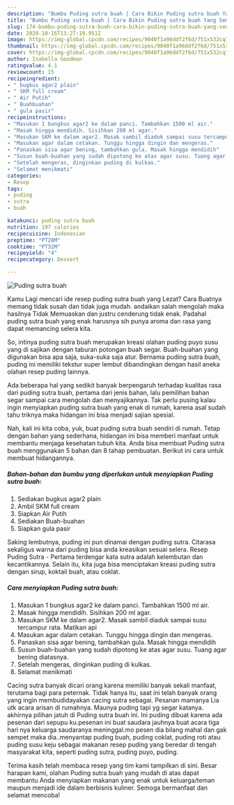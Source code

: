 ```yaml
---
description: "Bumbu Puding sutra buah | Cara Bikin Puding sutra buah Yang Sempurna"
title: "Bumbu Puding sutra buah | Cara Bikin Puding sutra buah Yang Sempurna"
slug: 174-bumbu-puding-sutra-buah-cara-bikin-puding-sutra-buah-yang-sempurna
date: 2020-10-16T13:27:19.951Z
image: https://img-global.cpcdn.com/recipes/9040f1a96ddf2f6d/751x532cq70/puding-sutra-buah-foto-resep-utama.jpg
thumbnail: https://img-global.cpcdn.com/recipes/9040f1a96ddf2f6d/751x532cq70/puding-sutra-buah-foto-resep-utama.jpg
cover: https://img-global.cpcdn.com/recipes/9040f1a96ddf2f6d/751x532cq70/puding-sutra-buah-foto-resep-utama.jpg
author: Isabella Goodman
ratingvalue: 4.1
reviewcount: 15
recipeingredient:
- " bugkus agar2 plain"
- " SKM full cream"
- " Air Putih"
- " Buahbuahan"
- " gula pasir"
recipeinstructions:
- "Masukan 1 bungkus agar2 ke dalam panci. Tambahkan 1500 ml air."
- "Masak hingga mendidih. Sisihkan 200 ml agar."
- "Masukan SKM ke dalam agar2. Masak sambil diaduk sampai susu tercampur rata. Matikan api"
- "Masukan agar dalam cetakan. Tunggu hingga dingin dan mengeras."
- "Panaskan sisa agar bening, tambahkan gula. Masak hingga mendidih"
- "Susun buah-buahan yang sudah dipotong ke atas agar susu. Tuang agar bening diatasnya."
- "Setelah mengeras, dinginkan puding di kulkas."
- "Selamat menikmati"
categories:
- Resep
tags:
- puding
- sutra
- buah

katakunci: puding sutra buah 
nutrition: 197 calories
recipecuisine: Indonesian
preptime: "PT28M"
cooktime: "PT32M"
recipeyield: "4"
recipecategory: Dessert

---
```



![Puding sutra buah](https://img-global.cpcdn.com/recipes/9040f1a96ddf2f6d/751x532cq70/puding-sutra-buah-foto-resep-utama.jpg)

Kamu Lagi mencari ide resep puding sutra buah yang Lezat? Cara Buatnya memang tidak susah dan tidak juga mudah. andaikan salah mengolah maka hasilnya Tidak Memuaskan dan justru cenderung tidak enak. Padahal puding sutra buah yang enak harusnya sih punya aroma dan rasa yang dapat memancing selera kita.

So, intinya puding sutra buah merupakan kreasi olahan puding puyo susu yang di sajikan dengan taburan potongan buah segar. Buah-buahan yang digunakan bisa apa saja, suka-suka saja atur. Bernama puding sutra buah, puding ini memiliki tekstur super lembut dibandingkan dengan hasil aneka olahan resep puding lainnya.

Ada beberapa hal yang sedikit banyak berpengaruh terhadap kualitas rasa dari puding sutra buah, pertama dari jenis bahan, lalu pemilihan bahan segar sampai cara mengolah dan menyajikannya. Tak perlu pusing kalau ingin menyiapkan puding sutra buah yang enak di rumah, karena asal sudah tahu triknya maka hidangan ini bisa menjadi sajian spesial.


Nah, kali ini kita coba, yuk, buat puding sutra buah sendiri di rumah. Tetap dengan bahan yang sederhana, hidangan ini bisa memberi manfaat untuk membantu menjaga kesehatan tubuh kita. Anda bisa membuat Puding sutra buah menggunakan 5 bahan dan 8 tahap pembuatan. Berikut ini cara untuk membuat hidangannya.

<!--inarticleads1-->

##### Bahan-bahan dan bumbu yang diperlukan untuk menyiapkan Puding sutra buah:

1. Sediakan  bugkus agar2 plain
1. Ambil  SKM full cream
1. Siapkan  Air Putih
1. Sediakan  Buah-buahan
1. Siapkan  gula pasir


Saking lembutnya, puding ini pun dinamai dengan puding sutra. Citarasa sekaligus warna dari puding bisa anda kreasikan sesuai selera. Resep Puding Sutra - Pertama terdengar kata sutra adalah kelembutan dan kecantikannya. Selain itu, kita juga bisa menciptakan kreasi puding sutra dengan sirup, koktail buah, atau coklat. 

<!--inarticleads2-->

##### Cara menyiapkan Puding sutra buah:

1. Masukan 1 bungkus agar2 ke dalam panci. Tambahkan 1500 ml air.
1. Masak hingga mendidih. Sisihkan 200 ml agar.
1. Masukan SKM ke dalam agar2. Masak sambil diaduk sampai susu tercampur rata. Matikan api
1. Masukan agar dalam cetakan. Tunggu hingga dingin dan mengeras.
1. Panaskan sisa agar bening, tambahkan gula. Masak hingga mendidih
1. Susun buah-buahan yang sudah dipotong ke atas agar susu. Tuang agar bening diatasnya.
1. Setelah mengeras, dinginkan puding di kulkas.
1. Selamat menikmati


Cacing sutra banyak dicari orang karena memiliki banyak sekali manfaat, terutama bagi para peternak. Tidak hanya itu, saat ini telah banyak orang yang ingin membudidayakan cacing sutra sebagai. Pesanan mamanya Lia utk acara arisan di rumahnya. Maunya puding tapi yg segar katanya. akhirnya pilihan jatuh di Puding sutra buah ini. Ini puding dibuat karena ada pesenan dari sepupu ku.pesenan ini buat saudara jauhnya buat acara tiga hari nya keluarga saudaranya meninggal.mo pesen dia bilang mahal dan gak sempet maka dia..menyantap puding buah, puding coklat, puding roti atau puding susu keju sebagai makanan resep puding yang beredar di tengah masyarakat kita, seperti puding sutra, puding puyo, puding. 

Terima kasih telah membaca resep yang tim kami tampilkan di sini. Besar harapan kami, olahan Puding sutra buah yang mudah di atas dapat membantu Anda menyiapkan makanan yang enak untuk keluarga/teman maupun menjadi ide dalam berbisnis kuliner. Semoga bermanfaat dan selamat mencoba!
